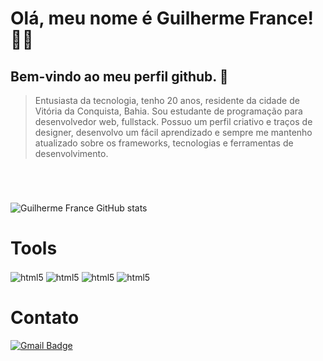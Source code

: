 
# Olá, meu nome é <strong>Guilherme France!</strong> 👋🏽

## Bem-vindo ao meu perfil github. 🔭


> Entusiasta da tecnologia, tenho 20 anos, residente da cidade de Vitória da Conquista, Bahia. Sou estudante de programação para desenvolvedor web, fullstack. Possuo um perfil criativo e traços de designer, desenvolvo um fácil aprendizado e sempre me mantenho atualizado sobre os frameworks, tecnologias e ferramentas de desenvolvimento.
 #

<br/>


![Guilherme France GitHub stats](https://github-readme-stats.vercel.app/api?username=GuilhermeFrance&show_icons=true&theme=dark)

# Tools
<div style="display: inline_block">
  <img align="center" alt ="html5" src="https://img.shields.io/badge/HTML5-E34F26?style=for-the-badge&logo=html5&logoColor=white">
  <img align="center" alt ="html5" src="https://img.shields.io/badge/CSS3-1572B6?style=for-the-badge&logo=css3&logoColor=white">
  <img align="center" alt ="html5" src="https://img.shields.io/badge/JavaScript-F7DF1E?style=for-the-badge&logo=javascript&logoColor=black">
  <img align="center" alt ="html5" src="https://img.shields.io/badge/Vue.js-35495E?style=for-the-badge&logo=vue.js&logoColor=4FC08D">
 </div>
 
#
# Contato

[![Gmail Badge](https://img.shields.io/badge/-guilherme.france9@gmail.com-006bed?style=flat-square&logo=Gmail&logoColor=white&link=mailto:caiquesantos04087@gmail.com)](mailto:guilherme.france9@gmail.com)
